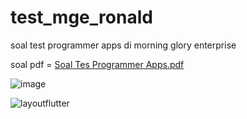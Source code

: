 # test_mge_ronald

soal test programmer apps di morning glory enterprise

soal pdf = 
[Soal Tes Programmer Apps.pdf](https://github.com/RonwasHere/test_mge_ronald/files/11341551/Soal.Tes.Programmer.Apps.pdf)

![image](https://user-images.githubusercontent.com/97945445/234812486-e279d600-41cb-4b40-8adc-4b55c788f228.png)

![layoutflutter](https://user-images.githubusercontent.com/97945445/235576529-5675ecd2-1df5-4205-87ae-3578c97be22b.PNG)
